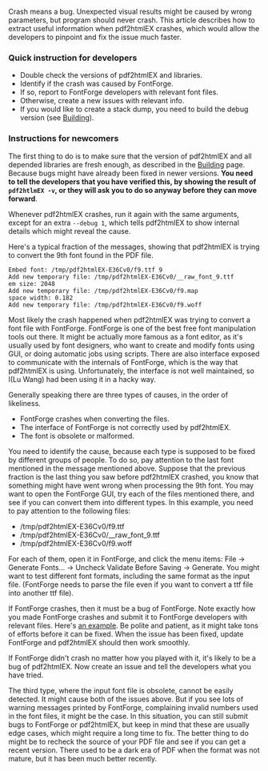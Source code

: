 Crash means a bug. Unexpected visual results might be caused by wrong parameters, but program should never crash. This article describes how to extract useful information when pdf2htmlEX crashes, which would allow the developers to pinpoint and fix the issue much faster.

### Quick instruction for developers
- Double check the versions of pdf2htmlEX and libraries.
- Identify if the crash was caused by FontForge.
- If so, report to FontForge developers with relevant font files.
- Otherwise, create a new issues with relevant info.
- If you would like to create a stack dump, you need to build the debug version (see [Building](https://github.com/coolwanglu/pdf2htmlEX/wiki/Building)).

### Instructions for newcomers

The first thing to do is to make sure that the version of pdf2htmlEX and all depended libraries are fresh enough, as described in the [Building](https://github.com/coolwanglu/pdf2htmlEX/wiki/Building) page. Because bugs might have already been fixed in newer versions. **You need to tell the developers that you have verified this, by showing the result of `pdf2htlmEX -v`, or they will ask you to do so anyway before they can move forward**.

Whenever pdf2htmlEX crashes, run it again with the same arguments, except for an extra `--debug 1`, which tells pdf2htmlEX to show internal details which might reveal the cause. 

Here's a typical fraction of the messages, showing that pdf2htmlEX is trying to convert the 9th font found in the PDF file.
```
Embed font: /tmp/pdf2htmlEX-E36Cv0/f9.ttf 9
Add new temporary file: /tmp/pdf2htmlEX-E36Cv0/__raw_font_9.ttf
em size: 2048
Add new temporary file: /tmp/pdf2htmlEX-E36Cv0/f9.map
space width: 0.182
Add new temporary file: /tmp/pdf2htmlEX-E36Cv0/f9.woff
```

Most likely the crash happened when pdf2htmlEX was trying to convert a font file with FontForge. FontForge is one of the best free font manipulation tools out there. It might be actually more famous as a font editor, as it's usually used by font designers, who want to create and modify fonts using GUI, or doing automatic jobs using scripts. There are also interface exposed to communicate with the internals of FontForge, which is the way that pdf2htmlEX is using. Unfortunately, the interface is not well maintained, so I(Lu Wang) had been using it in a hacky way. 

Generally speaking there are three types of causes, in the order of likeliness.

- FontForge crashes when converting the files.
- The interface of FontForge is not correctly used by pdf2htmlEX.
- The font is obsolete or malformed.

You need to identify the cause, because each type is supposed to be fixed by different groups of people. To do so, pay attention to the last font mentioned in the message mentioned above. Suppose that the previous fraction is the last thing you saw before pdf2htmlEX crashed, you know that something might have went wrong when processing the 9th font. You may want to open the FontForge GUI, try each of the files mentioned there, and see if you can convert them into different types. In this example, you need to pay attention to the following files:

- /tmp/pdf2htmlEX-E36Cv0/f9.ttf
- /tmp/pdf2htmlEX-E36Cv0/__raw_font_9.ttf
- /tmp/pdf2htmlEX-E36Cv0/f9.woff

For each of them, open it in FontForge, and click the menu items: File -> Generate Fonts... -> Uncheck Validate Before Saving -> Generate. You might want to test different font formats, including the same format as the input file. (FontForge needs to parse the file even if you want to convert a ttf file into another ttf file).

If FontForge crashes, then it must be a bug of FontForge. Note exactly how you made FontForge crashes and submit it to FontForge developers with relevant files. Here's [an example](https://github.com/fontforge/fontforge/issues/873). Be polite and patient, as it might take tons of efforts before it can be fixed. When the issue has been fixed, update FontForge and pdf2htmlEX should then work smoothly.

If FontForge didn't crash no matter how you played with it, it's likely to be a bug of pdf2htmlEX. Now create an issue and tell the developers what you have tried.

The third type, where the input font file is obsolete, cannot be easily detected. It might cause both of the issues above. But if you see lots of warning messages printed by FontForge, complaining invalid numbers used in the font files, it might be the case. In this situation, you can still submit bugs to FontForge or pdf2htmlEX, but keep in mind that these are usually edge cases, which might require a long time to fix. The better thing to do might be to recheck the source of your PDF file and see if you can get a recent version. There used to be a dark era of PDF when the format was not mature, but it has been much better recently.


